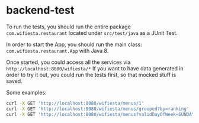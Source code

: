 # backend-test

To run the tests, you should run the entire package `com.wifiesta.restaurant` located under `src/test/java` as a JUnit Test.

In order to start the App, you should run the main class: `com.wifiesta.restaurant.App` with Java 8.

Once started, you could access all the services via `http://localhost:8080/wifiesta/*`
If you want to have data generated in order to try it out, you could run the tests first, so that mocked stuff is saved.

Some examples:

```bash
curl -X GET 'http://localhost:8080/wifiesta/menus/1' 
curl -X GET 'http://localhost:8080/wifiesta/menus/grouped?by=ranking'
curl -X GET 'http://localhost:8080/wifiesta/menus?validDayOfWeek=SUNDAY'
```

